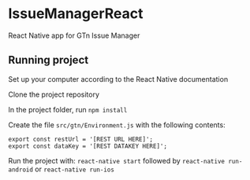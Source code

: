 # IssueManagerReact
React Native app for GTn Issue Manager

## Running project

Set up your computer according to the React Native documentation

Clone the project repository

In the project folder, run `npm install`

Create the file `src/gtn/Environment.js` with the following contents:
```
export const restUrl = '[REST URL HERE]';
export const dataKey = '[REST DATAKEY HERE]';
```

Run the project with:
`react-native start` followed by `react-native run-android` or `react-native run-ios`
